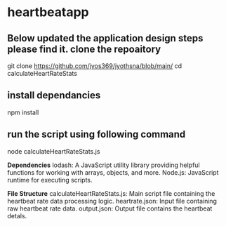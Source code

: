 # heartbeatapp
Below updated the application design steps please find it.
clone the repoaitory
-------------------------------------
git clone https://github.com/jyos369/jyothsna/blob/main/
cd calculateHeartRateStats

install dependancies
--------------------------
npm install

run the script using following command
------------------------------------
node calculateHeartRateStats.js


**Dependencies**
lodash: A JavaScript utility library providing helpful functions for working with arrays, objects, and more.
Node.js: JavaScript runtime for executing scripts.

**File Structure**
calculateHeartRateStats.js: Main script file containing the heartbeat rate data processing logic.
heartrate.json: Input file containing raw heartbeat rate data.
output.json: Output file contains the heartbeat detals.
